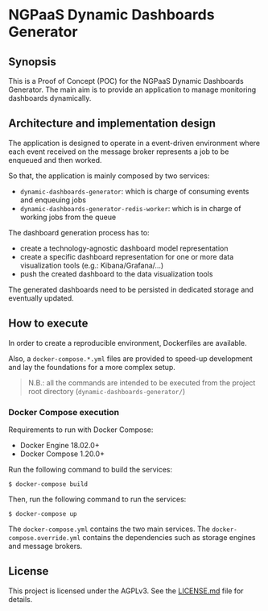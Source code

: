 # NGPaaS Dynamic Dashboards Generator

## Synopsis
This is a Proof of Concept (POC) for the NGPaaS Dynamic Dashboards Generator.
The main aim is to provide an application to manage monitoring dashboards dynamically.

## Architecture and implementation design
The application is designed to operate in a event-driven environment where each event received on the
message broker represents a job to be enqueued and then worked.

So that, the application is mainly composed by two services:
* `dynamic-dashboards-generator`: which is charge of consuming events and enqueuing jobs
* `dynamic-dashboards-generator-redis-worker`: which is in charge of working jobs from the queue

The dashboard generation process has to:
* create a technology-agnostic dashboard model representation
* create a specific dashboard representation for one or more data visualization tools (e.g.: Kibana/Grafana/...)
* push the created dashboard to the data visualization tools

The generated dashboards need to be persisted in dedicated storage and eventually updated.

## How to execute
In order to create a reproducible environment, Dockerfiles are available.

Also, a `docker-compose.*.yml` files are provided to speed-up development and lay the foundations for a more complex setup.

> N.B.: all the commands are intended to be executed from the project root directory (`dynamic-dashboards-generator/`)

### Docker Compose execution
Requirements to run with Docker Compose:

* Docker Engine 18.02.0+
* Docker Compose 1.20.0+

Run the following command to build the services:
```
$ docker-compose build
```

Then, run the following command to run the services:
```
$ docker-compose up
```

The `docker-compose.yml` contains the two main services. The `docker-compose.override.yml` contains the dependencies such as storage engines and message brokers.

## License
This project is licensed under the AGPLv3. See the [LICENSE.md](LICENSE.md) file for details.
